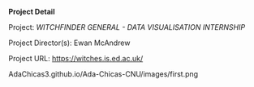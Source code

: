 **Project Detail** 

Project: _WITCHFINDER GENERAL - DATA VISUALISATION INTERNSHIP_

Project Director(s): Ewan McAndrew

Project URL: https://witches.is.ed.ac.uk/

AdaChicas3.github.io/Ada-Chicas-CNU/images/first.png


